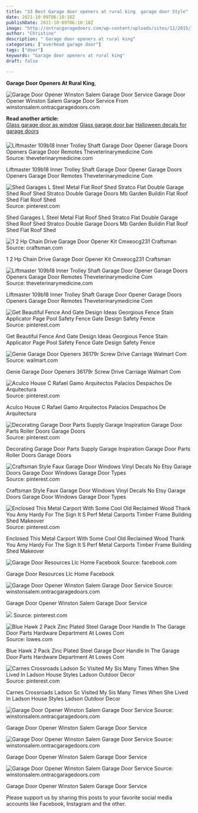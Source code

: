 ```yaml
---
title: "33 Best Garage door openers at rural king  garage door Style"
date: 2021-10-09T06:10:18Z
publishDate: 2021-10-09T06:10:18Z
image: "http://ontracgaragedoors.com/wp-content/uploads/sites/12/2015/10/8355_Garage-Door-Opener.jpg"
author: "Christine"
description: " Garage door openers at rural king"
categories: ["overhead garage door"]
tags: ["door"]
keywords: "Garage door openers at rural king"
draft: false

---
```

<!-- Head tag Code -->
**Garage Door Openers At Rural King**, 

![Garage Door Opener Winston Salem Garage Door Service](http://ontracgaragedoors.com/wp-content/uploads/sites/12/2015/10/Premium-Garage-Door-Opener.png "Garage Door Opener Winston Salem Garage Door Service")
Garage Door Opener Winston Salem Garage Door Service From winstonsalem.ontracgaragedoors.com

**Read another article:**  
[Glass garage door as window](/glass-garage-door-as-window/)
[Glass garage door bar](/glass-garage-door-bar/)
[Halloween decals for garage doors](/halloween-decals-for-garage-doors/)




### 

 


![Liftmaster 109b18 Inner Trolley Shaft Garage Door Opener Garage Doors Openers Garage Door Remotes Theveterinarymedicine Com](https://images-na.ssl-images-amazon.com/images/I/51se61nVF-L.jpg "Liftmaster 109b18 Inner Trolley Shaft Garage Door Opener Garage Doors Openers Garage Door Remotes Theveterinarymedicine Com")
Source: theveterinarymedicine.com

Liftmaster 109b18 Inner Trolley Shaft Garage Door Opener Garage Doors Openers Garage Door Remotes Theveterinarymedicine Com  

![Shed Garages L Steel Metal Flat Roof Shed Stratco Flat Double Garage Shed Roof Shed Stratco Double Garage Doors Mb Garden Buildin Flat Roof Shed Flat Roof Shed](https://i.pinimg.com/originals/40/89/1b/40891b615517cd3bf5ea25b1bbed42a2.jpg "Shed Garages L Steel Metal Flat Roof Shed Stratco Flat Double Garage Shed Roof Shed Stratco Double Garage Doors Mb Garden Buildin Flat Roof Shed Flat Roof Shed")
Source: pinterest.com

Shed Garages L Steel Metal Flat Roof Shed Stratco Flat Double Garage Shed Roof Shed Stratco Double Garage Doors Mb Garden Buildin Flat Roof Shed Flat Roof Shed  

![1 2 Hp Chain Drive Garage Door Opener Kit Cmxeocg231 Craftsman](https://www.craftsman.com/NA/PRODUCT/IMAGES/3000x3000x96//CMXEOCG231/CMXEOCG231_1.jpg?resize=600x600 "1 2 Hp Chain Drive Garage Door Opener Kit Cmxeocg231 Craftsman")
Source: craftsman.com

1 2 Hp Chain Drive Garage Door Opener Kit Cmxeocg231 Craftsman  

![Liftmaster 109b18 Inner Trolley Shaft Garage Door Opener Garage Doors Openers Garage Door Remotes Theveterinarymedicine Com](https://dqzrr9k4bjpzk.cloudfront.net/images/12182052/1175203375.jpg "Liftmaster 109b18 Inner Trolley Shaft Garage Door Opener Garage Doors Openers Garage Door Remotes Theveterinarymedicine Com")
Source: theveterinarymedicine.com

Liftmaster 109b18 Inner Trolley Shaft Garage Door Opener Garage Doors Openers Garage Door Remotes Theveterinarymedicine Com  

![Get Beautiful Fence And Gate Design Ideas Georgious Fence Stain Applicator Page Pool Safety Fence Gate Design Safety Fence](https://i.pinimg.com/originals/b0/ed/97/b0ed97103539f1d1b04509a1b7f62fd7.jpg "Get Beautiful Fence And Gate Design Ideas Georgious Fence Stain Applicator Page Pool Safety Fence Gate Design Safety Fence")
Source: pinterest.com

Get Beautiful Fence And Gate Design Ideas Georgious Fence Stain Applicator Page Pool Safety Fence Gate Design Safety Fence  

![Genie Garage Door Openers 36179r Screw Drive Carriage Walmart Com](https://i5.walmartimages.com/asr/c59cf9e8-0e5b-43d6-b1c7-1d6cfa6c1a75_1.e9d6220a496ab0387717607943cec228.jpeg "Genie Garage Door Openers 36179r Screw Drive Carriage Walmart Com")
Source: walmart.com

Genie Garage Door Openers 36179r Screw Drive Carriage Walmart Com  

![Aculco House C Rafael Gamo Arquitectos Palacios Despachos De Arquitectura](https://i.pinimg.com/564x/0c/65/ef/0c65efb8feb8e3a76156610958ad213a.jpg "Aculco House C Rafael Gamo Arquitectos Palacios Despachos De Arquitectura")
Source: pinterest.com

Aculco House C Rafael Gamo Arquitectos Palacios Despachos De Arquitectura  

![Decorating Garage Door Parts Supply Garage Inspiration Garage Door Parts Roller Doors Garage Doors](https://i.pinimg.com/originals/e7/e8/4f/e7e84f84c18e27e6e2fd2c1c89d43e51.jpg "Decorating Garage Door Parts Supply Garage Inspiration Garage Door Parts Roller Doors Garage Doors")
Source: pinterest.com

Decorating Garage Door Parts Supply Garage Inspiration Garage Door Parts Roller Doors Garage Doors  

![Craftsman Style Faux Garage Door Windows Vinyl Decals No Etsy Garage Doors Garage Door Windows Garage Door Types](https://i.pinimg.com/originals/0c/65/28/0c6528cdeb5adb546295f52f2795b388.jpg "Craftsman Style Faux Garage Door Windows Vinyl Decals No Etsy Garage Doors Garage Door Windows Garage Door Types")
Source: pinterest.com

Craftsman Style Faux Garage Door Windows Vinyl Decals No Etsy Garage Doors Garage Door Windows Garage Door Types  

![Enclosed This Metal Carport With Some Cool Old Reclaimed Wood Thank You Amy Hardy For The Sign It S Perf Metal Carports Timber Frame Building Shed Makeover](https://i.pinimg.com/originals/43/a4/06/43a40646e202d858a67661d7d1f1a7e5.jpg "Enclosed This Metal Carport With Some Cool Old Reclaimed Wood Thank You Amy Hardy For The Sign It S Perf Metal Carports Timber Frame Building Shed Makeover")
Source: pinterest.com

Enclosed This Metal Carport With Some Cool Old Reclaimed Wood Thank You Amy Hardy For The Sign It S Perf Metal Carports Timber Frame Building Shed Makeover  

![Garage Door Resources Llc Home Facebook](https://lookaside.fbsbx.com/lookaside/crawler/media/?media_id=359817848048066 "Garage Door Resources Llc Home Facebook")
Source: facebook.com

Garage Door Resources Llc Home Facebook  

![Garage Door Opener Winston Salem Garage Door Service](http://ontracgaragedoors.com/wp-content/uploads/sites/12/2015/10/LDO33_LDO50-Garage-Door-Opener.jpg "Garage Door Opener Winston Salem Garage Door Service")
Source: winstonsalem.ontracgaragedoors.com

Garage Door Opener Winston Salem Garage Door Service  

![](https://i.pinimg.com/736x/f4/fb/01/f4fb014877fae5b742e8c80b9f88fccc--the-scarlet-letter-google-https.jpg "")
Source: pinterest.com

  

![Blue Hawk 2 Pack Zinc Plated Steel Garage Door Handle In The Garage Door Parts Hardware Department At Lowes Com](https://mobileimages.lowes.com/productimages/b794fe9c-98dd-4c1b-b4ea-b3dfe9abda4b/08699583.jpg?size=xl "Blue Hawk 2 Pack Zinc Plated Steel Garage Door Handle In The Garage Door Parts Hardware Department At Lowes Com")
Source: lowes.com

Blue Hawk 2 Pack Zinc Plated Steel Garage Door Handle In The Garage Door Parts Hardware Department At Lowes Com  

![Carnes Crossroads Ladson Sc Visited My Sis Many Times When She Lived In Ladson House Styles Ladson Outdoor Decor](https://i.pinimg.com/736x/ad/7a/6e/ad7a6e55b4bd59d936d53295214c317a--south-carolina-southern.jpg "Carnes Crossroads Ladson Sc Visited My Sis Many Times When She Lived In Ladson House Styles Ladson Outdoor Decor")
Source: pinterest.com

Carnes Crossroads Ladson Sc Visited My Sis Many Times When She Lived In Ladson House Styles Ladson Outdoor Decor  

![Garage Door Opener Winston Salem Garage Door Service](http://ontracgaragedoors.com/wp-content/uploads/sites/12/2015/10/LDCO800-Linear-Garage-Door-Opener.jpg "Garage Door Opener Winston Salem Garage Door Service")
Source: winstonsalem.ontracgaragedoors.com

Garage Door Opener Winston Salem Garage Door Service  

![Garage Door Opener Winston Salem Garage Door Service](http://ontracgaragedoors.com/wp-content/uploads/sites/12/2015/10/Premium-Garage-Door-Opener.png "Garage Door Opener Winston Salem Garage Door Service")
Source: winstonsalem.ontracgaragedoors.com

Garage Door Opener Winston Salem Garage Door Service  

![Garage Door Opener Winston Salem Garage Door Service](http://ontracgaragedoors.com/wp-content/uploads/sites/12/2015/10/8355_Garage-Door-Opener.jpg "Garage Door Opener Winston Salem Garage Door Service")
Source: winstonsalem.ontracgaragedoors.com

Garage Door Opener Winston Salem Garage Door Service  

Please support us by sharing this posts to your favorite social media accounts like Facebook, Instagram and the other.

